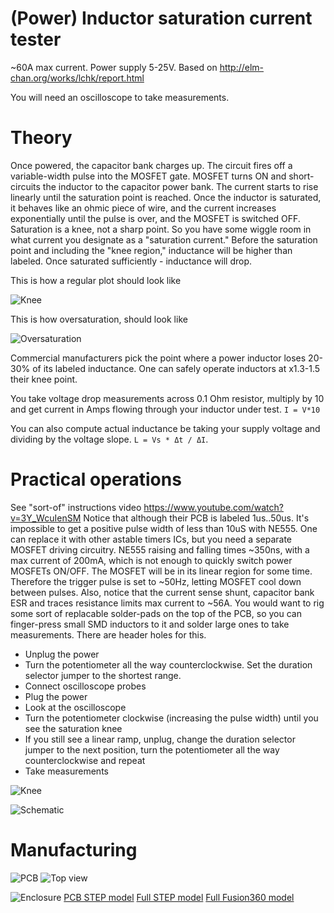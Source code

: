 # (Power) Inductor saturation current tester

~60A max current. Power supply 5-25V.
Based on http://elm-chan.org/works/lchk/report.html

You will need an oscilloscope to take measurements.


# Theory

Once powered, the capacitor bank charges up. The circuit fires off a variable-width pulse into the MOSFET gate. MOSFET turns ON and short-circuits the inductor to the capacitor power bank. The current starts to rise linearly until the saturation point is reached. Once the inductor is saturated, it behaves like an ohmic piece of wire, and the current increases exponentially until the pulse is over, and the MOSFET is switched OFF. Saturation is a knee, not a sharp point. So you have some wiggle room in what current you designate as a "saturation current." Before the saturation point and including the "knee region," inductance will be higher than labeled. Once saturated sufficiently - inductance will drop.

This is how a regular plot should look like

![Knee](knee.jpg)

This is how oversaturation, should look like

![Oversaturation](knee2.jpg)


Commercial manufacturers pick the point where a power inductor loses 20-30% of its labeled inductance. One can safely operate inductors at x1.3-1.5 their knee point.

You take voltage drop measurements across 0.1 Ohm resistor, multiply by 10 and get current in Amps flowing through your inductor under test. `I = V*10`

You can also compute actual inductance be taking your supply voltage and dividing by the voltage slope. 
`L = Vs * Δt / ΔI`. 

# Practical operations

See "sort-of" instructions video https://www.youtube.com/watch?v=3Y_WcuIenSM
Notice that although their PCB is labeled 1us..50us. It's impossible to get a positive pulse width of less than 10uS with NE555. One can replace it with other astable timers ICs, but you need a separate MOSFET driving circuitry. NE555 raising and falling times ~350ns, with a max current of 200mA, which is not enough to quickly switch power MOSFETs ON/OFF. The MOSFET will be in its linear region for some time. Therefore the trigger pulse is set to ~50Hz, letting MOSFET cool down between pulses. Also, notice that the current sense shunt, capacitor bank ESR and traces resistance limits max current to ~56A.
You would want to rig some sort of replacable solder-pads on the top of the PCB, so you can finger-press small SMD inductors to it and solder large ones to take measurements. There are header holes for this.


* Unplug the power
* Turn the potentiometer all the way counterclockwise. Set the duration selector jumper to the shortest range. 
* Connect oscilloscope probes
* Plug the power
* Look at the oscilloscope
* Turn the potentiometer clockwise (increasing the pulse width) until you see the saturation knee
* If you still see a linear ramp, unplug, change the duration selector jumper to the next position, turn the potentiometer all the way counterclockwise and repeat
* Take measurements

![Knee](knee.jpg)

![Schematic](schematic.jpg)

# Manufacturing

![PCB](pcb.jpg)
![Top view](pcb3d.jpg)

![Enclosure](enclosure3d.jpg)
[PCB STEP model](main.step)
[Full STEP model](enclosure.step)
[Full Fusion360 model](enclosure.f3z)

